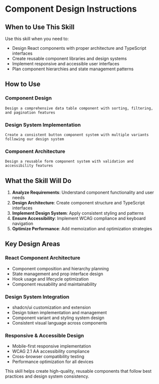 # Component Design Instructions

## When to Use This Skill

Use this skill when you need to:
- Design React components with proper architecture and TypeScript interfaces
- Create reusable component libraries and design systems
- Implement responsive and accessible user interfaces
- Plan component hierarchies and state management patterns

## How to Use

### Component Design
```
Design a comprehensive data table component with sorting, filtering, and pagination features
```

### Design System Implementation
```
Create a consistent button component system with multiple variants following our design system
```

### Component Architecture
```
Design a reusable form component system with validation and accessibility features
```

## What the Skill Will Do

1. **Analyze Requirements**: Understand component functionality and user needs
2. **Design Architecture**: Create component structure and TypeScript interfaces
3. **Implement Design System**: Apply consistent styling and patterns
4. **Ensure Accessibility**: Implement WCAG compliance and keyboard navigation
5. **Optimize Performance**: Add memoization and optimization strategies

## Key Design Areas

### React Component Architecture
- Component composition and hierarchy planning
- State management and prop interface design
- Hook usage and lifecycle optimization
- Component reusability and maintainability

### Design System Integration
- shadcn/ui customization and extension
- Design token implementation and management
- Component variant and styling system design
- Consistent visual language across components

### Responsive & Accessible Design
- Mobile-first responsive implementation
- WCAG 2.1 AA accessibility compliance
- Cross-browser compatibility testing
- Performance optimization for all devices

This skill helps create high-quality, reusable components that follow best practices and design system consistency.